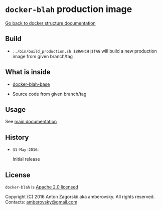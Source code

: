# `docker-blah` production image

[Go back to docker structure documentation](../README.md)

## Build

-   `../bin/build_production.sh $BRANCH|$TAG` will build a new production image from given branch/tag

## What is inside
-   [docker-blah-base](../base/README.md)

-   Source code from given branch/tag

## Usage

See [main documentation](/README.md#how_to_run_production)

## History

-   `31-May-2016`:

    Initial release

## License

`docker-blah` is [Apache 2.0 licensed](/LICENSE)

Copyright (C) 2016 Anton Zagorskii aka amberovsky.
All rights reserved. Contacts: <amberovsky@gmail.com> 
